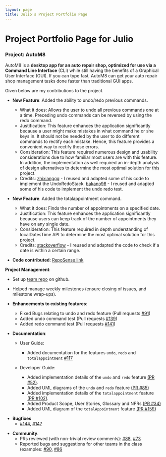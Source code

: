 ```yaml
---
layout: page
title: Julio's Project Portfolio Page
---
```

# Project Portfolio Page for Julio

### Project: AutoM8

AutoM8 is a **desktop app for an auto repair shop, optimized for use via a Command Line Interface** (CLI) while still having the benefits of a Graphical User Interface (GUI). If you can type fast, AutoM8 can get your auto repair shop management tasks done faster than traditional GUI apps.

Given below are my contributions to the project.

* **New Feature**: Added the ability to undo/redo previous commands.
    * What it does: Allows the user to undo all previous commands one at a time. Preceding undo commands can be reversed by using the redo command.
    * Justification: This feature enhances the application significantly because a user might make mistakes in what command he or she keys in. It should not be needed by the user to do different commands to rectify each mistake. Hence, this feature provides a convenient way to rectify those errors.
    * Consideration: This feature required numerous design and usability considerations due to how familiar most users are with this feature. In addition, the implementation as well required an in-depth analysis of design alternatives to determine the most optimal solution for this project.
    * Credits: [zhixianggg](https://github.com/zhixianggg) - I reused and adapted some of his code to implement the UndoRedoStack.
               [bakano98](https://github.com/bakano98) - I reused and adapted some of his code to implement the undo redo test. 

* **New Feature**: Added the totalappointment command. 
  * What it does: Finds the number of appointments on a specified date.
  * Justification: This feature enhances the application significantly because users can keep track of the number of appointments they have on any single date.  
  * Consideration: This feature required in depth understanding of localDatesTime API to determine the most optimal solution for this project.
  * Credits: [stackoverflow](https://stackoverflow.com/questions/494180/how-do-i-check-if-a-date-is-within-a-certain-range) - I reused and adapted the code to check if a date is within a certain range.

* **Code contributed**: [RepoSense link](https://nus-cs2103-ay2223s2.github.io/tp-dashboard/?search=junlee&sort=groupTitle&sortWithin=title&timeframe=commit&mergegroup=&groupSelect=groupByRepos&breakdown=true&checkedFileTypes=docs~functional-code~test-code~other&since=2023-02-17ional-code~test-code~other&since=2022-02-18)

**Project Management**:
* Set up [team repo](https://github.com/AY2223S2-CS2103-W17-4/tp) on github.
* Helped manage weekly milestones (ensure closing of issues, and milestone wrap-ups).

* **Enhancements to existing features**:
    * Fixed Bugs relating to undo and redo feature (Pull requests [\#91](https://github.com/AY2223S2-CS2103-W17-4/tp/pull/91))
    * Added undo command test (Pull requests [\#139](https://github.com/AY2223S2-CS2103-W17-4/tp/pull/139))
    * Added redo command test (Pull requests [\#141](https://github.com/AY2223S2-CS2103-W17-4/tp/pull/141)) 


* **Documentation**:
    * User Guide:
        * Added documentation for the features `undo`, `redo` and `totalappointment` [\#117](https://github.com/AY2223S2-CS2103-W17-4/tp/pull/117)

    * Developer Guide:
        * Added implementation details of the `undo` and `redo` feature [(PR #52)](https://github.com/AY2223S2-CS2103-W17-4/tp/pull/52).
        * Added UML diagrams of the `undo` and `redo` feature [(PR #85)](https://github.com/AY2223S2-CS2103-W17-4/tp/pull/85)
        * Added implementation details of the `totalappointment` feature [(PR #102)](https://github.com/AY2223S2-CS2103-W17-4/tp/pull/102).
        * Added Product Scope, User Stories, Glossary and NFRs [(PR #34)](https://github.com/AY2223S2-CS2103-W17-4/tp/pull/34)
        * Added UML diagram of the `totalAppointment` feature [(PR #159)](https://github.com/AY2223S2-CS2103-W17-4/tp/pull/159)

- **Bugfixes**
   * [\#144](https://github.com/AY2223S2-CS2103-W17-4/tp/pull/144), [\#147](https://github.com/AY2223S2-CS2103-W17-4/tp/pull/147)

* **Community**:
    * PRs reviewed (with non-trivial review comments): [\#88](https://github.com/AY2223S2-CS2103-W17-4/tp/pull/88), [\#73](https://github.com/AY2223S2-CS2103-W17-4/tp/pull/73) 
    * Reported bugs and suggestions for other teams in the class (examples: [\#90](https://github.com/AY2223S2-CS2103-W17-4/tp/issues/90), [\#86](https://github.com/AY2223S2-CS2103-W17-4/tp/issues/86)
 



